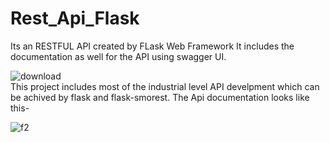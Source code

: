 # Rest_Api_Flask
Its an RESTFUL API created by FLask Web Framework
It includes the documentation as well for the API using swagger UI.


![download](https://github.com/Sagar231/Rest_Api_Flask/assets/73779947/c41855df-a76c-498c-8177-53a105d1b7f4)
<br>
This project includes most of the industrial level API develpment which can be achived by flask and flask-smorest.
The Api documentation looks like this-

![f2](https://github.com/Sagar231/Rest_Api_Flask/assets/73779947/cee39965-087b-4cdb-a8d2-16e7274dfb1b)
